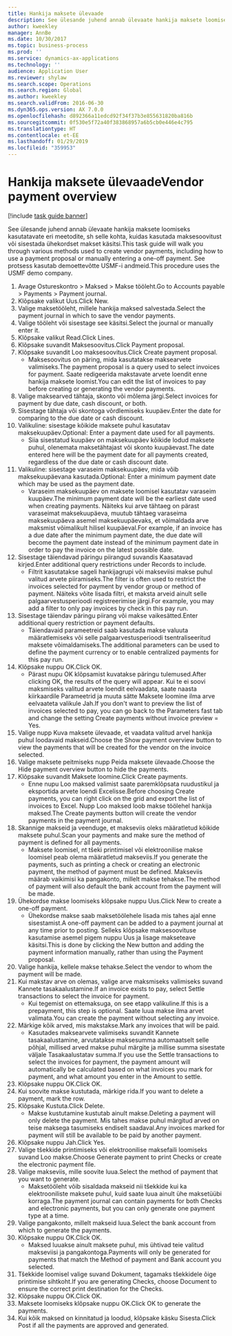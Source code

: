 ```yaml
---
title: Hankija maksete ülevaade
description: See ülesande juhend annab ülevaate hankija maksete loomiseks kasutatavate eri meetodite, sh selle kohta, kuidas kasutada maksesoovitust või sisestada ühekordset makset käsitsi.
author: kweekley
manager: AnnBe
ms.date: 10/30/2017
ms.topic: business-process
ms.prod: ''
ms.service: dynamics-ax-applications
ms.technology: ''
audience: Application User
ms.reviewer: shylaw
ms.search.scope: Operations
ms.search.region: Global
ms.author: kweekley
ms.search.validFrom: 2016-06-30
ms.dyn365.ops.version: AX 7.0.0
ms.openlocfilehash: d892366a11edcd92f34f37b3e855631820ba816b
ms.sourcegitcommit: 0f530e5f72a40f383868957a6b5cb0e446e4c795
ms.translationtype: HT
ms.contentlocale: et-EE
ms.lasthandoff: 01/29/2019
ms.locfileid: "359953"
---
```

# <a name="vendor-payment-overview"></a><span data-ttu-id="0629d-103">Hankija maksete ülevaade</span><span class="sxs-lookup"><span data-stu-id="0629d-103">Vendor payment overview</span></span>

[!include [task guide banner](../../includes/task-guide-banner.md)]

<span data-ttu-id="0629d-104">See ülesande juhend annab ülevaate hankija maksete loomiseks kasutatavate eri meetodite, sh selle kohta, kuidas kasutada maksesoovitust või sisestada ühekordset makset käsitsi.</span><span class="sxs-lookup"><span data-stu-id="0629d-104">This task guide will walk you through various methods used to create vendor payments, including how to use a payment proposal or manually entering a one-off payment.</span></span> <span data-ttu-id="0629d-105">See protsess kasutab demoettevõtte USMF-i andmeid.</span><span class="sxs-lookup"><span data-stu-id="0629d-105">This procedure uses the USMF demo company.</span></span>

1. <span data-ttu-id="0629d-106">Avage Ostureskontro > Maksed > Makse tööleht.</span><span class="sxs-lookup"><span data-stu-id="0629d-106">Go to Accounts payable > Payments > Payment journal.</span></span>
2. <span data-ttu-id="0629d-107">Klõpsake valikut Uus.</span><span class="sxs-lookup"><span data-stu-id="0629d-107">Click New.</span></span>
3. <span data-ttu-id="0629d-108">Valige maksetööleht, millele hankija maksed salvestada.</span><span class="sxs-lookup"><span data-stu-id="0629d-108">Select the payment journal in which to save the vendor payments.</span></span> 
4. <span data-ttu-id="0629d-109">Valige tööleht või sisestage see käsitsi.</span><span class="sxs-lookup"><span data-stu-id="0629d-109">Select the journal or manually enter it.</span></span>
5. <span data-ttu-id="0629d-110">Klõpsake valikut Read.</span><span class="sxs-lookup"><span data-stu-id="0629d-110">Click Lines.</span></span>
6. <span data-ttu-id="0629d-111">Klõpsake suvandit Maksesoovitus.</span><span class="sxs-lookup"><span data-stu-id="0629d-111">Click Payment proposal.</span></span>
7. <span data-ttu-id="0629d-112">Klõpsake suvandit Loo maksesoovitus.</span><span class="sxs-lookup"><span data-stu-id="0629d-112">Click Create payment proposal.</span></span>
    * <span data-ttu-id="0629d-113">Maksesoovitus on päring, mida kasutatakse maksearvete valimiseks.</span><span class="sxs-lookup"><span data-stu-id="0629d-113">The payment proposal is a query used to select invoices for payment.</span></span> <span data-ttu-id="0629d-114">Saate redigeerida makstavate arvete loendit enne hankija maksete loomist.</span><span class="sxs-lookup"><span data-stu-id="0629d-114">You can edit the list of invoices to pay before creating or generating the vendor payments.</span></span>  
8. <span data-ttu-id="0629d-115">Valige maksearved tähtaja, skonto või mõlema järgi.</span><span class="sxs-lookup"><span data-stu-id="0629d-115">Select invoices for payment by due date, cash discount, or both.</span></span> 
9. <span data-ttu-id="0629d-116">Sisestage tähtaja või skontoga võrdlemiseks kuupäev.</span><span class="sxs-lookup"><span data-stu-id="0629d-116">Enter the date for comparing to the due date or cash discount.</span></span> 
10. <span data-ttu-id="0629d-117">Valikuline: sisestage kõikide maksete puhul kasutatav maksekuupäev.</span><span class="sxs-lookup"><span data-stu-id="0629d-117">Optional: Enter a payment date used for all payments.</span></span>
    * <span data-ttu-id="0629d-118">Siia sisestatud kuupäev on maksekuupäev kõikide lodud maksete puhul, olenemata maksetähtajast või skonto kuupäevast.</span><span class="sxs-lookup"><span data-stu-id="0629d-118">The date entered here will be the payment date for all payments created, regardless of the due date or cash discount date.</span></span>  
11. <span data-ttu-id="0629d-119">Valikuline: sisestage varaseim maksekuupäev, mida võib maksekuupäevana kasutada.</span><span class="sxs-lookup"><span data-stu-id="0629d-119">Optional: Enter a minimum payment date which may be used as the payment date.</span></span>
    * <span data-ttu-id="0629d-120">Varaseim maksekuupäev on maksete loomisel kasutatav varaseim kuupäev.</span><span class="sxs-lookup"><span data-stu-id="0629d-120">The minimum payment date will be the earliest date used when creating payments.</span></span> <span data-ttu-id="0629d-121">Näiteks kui arve tähtaeg on pärast varaseimat maksekuupäeva, muutub tähtaeg varaseima maksekuupäeva asemel maksekuupäevaks, et võimaldada arve maksmist võimalikult hilisel kuupäeval.</span><span class="sxs-lookup"><span data-stu-id="0629d-121">For example, if an invoice has a due date after the minimum payment date, the due date will become the payment date instead of the minimum payment date in order to pay the invoice on the latest possible date.</span></span>  
12. <span data-ttu-id="0629d-122">Sisestage täiendavad päringu piirangud suvandis Kaasatavad kirjed.</span><span class="sxs-lookup"><span data-stu-id="0629d-122">Enter additional query restrictions under Records to include.</span></span>
    * <span data-ttu-id="0629d-123">Filtrit kasutatakse sageli hankijagrupi või makseviisi makse puhul valitud arvete piiramiseks.</span><span class="sxs-lookup"><span data-stu-id="0629d-123">The filter is often used to restrict the invoices selected for payment by vendor group or method of payment.</span></span> <span data-ttu-id="0629d-124">Näiteks võite lisada filtri, et maksta arveid ainult selle palgaarvestusperioodi registreerimise järgi.</span><span class="sxs-lookup"><span data-stu-id="0629d-124">For example, you may add a filter to only pay invoices by check in this pay run.</span></span>  
13. <span data-ttu-id="0629d-125">Sisestage täiendav päringu piirang või makse vaikesätted.</span><span class="sxs-lookup"><span data-stu-id="0629d-125">Enter additional query restriction or payment defaults.</span></span> 
    * <span data-ttu-id="0629d-126">Täiendavaid parameetreid saab kasutada makse valuuta määratlemiseks või selle palgaarvestusperioodi tsentraliseeritud maksete võimaldamiseks.</span><span class="sxs-lookup"><span data-stu-id="0629d-126">The additional parameters can be used to define the payment currency or to enable centralized payments for this pay run.</span></span>  
14. <span data-ttu-id="0629d-127">Klõpsake nuppu OK.</span><span class="sxs-lookup"><span data-stu-id="0629d-127">Click OK.</span></span>
    * <span data-ttu-id="0629d-128">Pärast nupu OK klõpsamist kuvatakse päringu tulemused.</span><span class="sxs-lookup"><span data-stu-id="0629d-128">After clicking OK, the results of the query will appear.</span></span> <span data-ttu-id="0629d-129">Kui te ei soovi maksmiseks valitud arvete loendit eelvaadata, saate naasta kiirkaardile Parameetrid ja muuta sätte Maksete loomine ilma arve eelvaateta valikule Jah.</span><span class="sxs-lookup"><span data-stu-id="0629d-129">If you don't want to preview the list of invoices selected to pay, you can go back to the Parameters fast tab and change the setting Create payments without invoice preview = Yes.</span></span>  
15. <span data-ttu-id="0629d-130">Valige nupp Kuva maksete ülevaade, et vaadata valitud arvel hankija puhul loodavaid makseid.</span><span class="sxs-lookup"><span data-stu-id="0629d-130">Choose the Show payment overview button to view the payments that will be created for the vendor on the invoice selected.</span></span>
16. <span data-ttu-id="0629d-131">Valige maksete peitmiseks nupp Peida maksete ülevaade.</span><span class="sxs-lookup"><span data-stu-id="0629d-131">Choose the Hide payment overview button to hide the payments.</span></span> 
17. <span data-ttu-id="0629d-132">Klõpsake suvandit Maksete loomine.</span><span class="sxs-lookup"><span data-stu-id="0629d-132">Click Create payments.</span></span>
    * <span data-ttu-id="0629d-133">Enne nupu Loo maksed valimist saate paremklõpsata ruudustikul ja eksportida arvete loendi Excelisse.</span><span class="sxs-lookup"><span data-stu-id="0629d-133">Before choosing Create payments, you can right click on the grid and export the list of invoices to Excel.</span></span> <span data-ttu-id="0629d-134">Nupp Loo maksed loob makse töölehel hankija maksed.</span><span class="sxs-lookup"><span data-stu-id="0629d-134">The Create payments button will create the vendor payments in the payment journal.</span></span>  
18. <span data-ttu-id="0629d-135">Skannige makseid ja veenduge, et makseviis oleks määratletud kõikide maksete puhul.</span><span class="sxs-lookup"><span data-stu-id="0629d-135">Scan your payments and make sure the method of payment is defined for all payments.</span></span> 
    * <span data-ttu-id="0629d-136">Maksete loomisel, nt tšeki printimisel või elektroonilise makse loomisel peab olema määratletud makseviis.</span><span class="sxs-lookup"><span data-stu-id="0629d-136">If you generate the payments, such as printing a check or creating an electronic payment, the method of payment must be defined.</span></span> <span data-ttu-id="0629d-137">Makseviis määrab vaikimisi ka pangakonto, millelt makse tehakse.</span><span class="sxs-lookup"><span data-stu-id="0629d-137">The method of payment will also default the bank account from the payment will be made.</span></span>  
19. <span data-ttu-id="0629d-138">Ühekordse makse loomiseks klõpsake nuppu Uus.</span><span class="sxs-lookup"><span data-stu-id="0629d-138">Click New to create a one-off payment.</span></span>
    * <span data-ttu-id="0629d-139">Ühekordse makse saab maksetöölehele lisada mis tahes ajal enne sisestamist.</span><span class="sxs-lookup"><span data-stu-id="0629d-139">A one-off payment can be added to a payment journal at any time prior to posting.</span></span> <span data-ttu-id="0629d-140">Selleks klõpsake maksesoovituse kasutamise asemel pigem nuppu Uus ja lisage makseteave käsitsi.</span><span class="sxs-lookup"><span data-stu-id="0629d-140">This is done by clicking the New button and adding the payment information manually, rather than using the Payment proposal.</span></span>  
20. <span data-ttu-id="0629d-141">Valige hankija, kellele makse tehakse.</span><span class="sxs-lookup"><span data-stu-id="0629d-141">Select the vendor to whom the payment will be made.</span></span>
21. <span data-ttu-id="0629d-142">Kui makstav arve on olemas, valige arve maksmiseks valimiseks suvand Kannete tasakaalustamine.</span><span class="sxs-lookup"><span data-stu-id="0629d-142">If an invoice exists to pay, select Settle transactions to select the invoice for payment.</span></span>
    * <span data-ttu-id="0629d-143">Kui tegemist on ettemaksuga, on see etapp valikuline.</span><span class="sxs-lookup"><span data-stu-id="0629d-143">If this is a prepayment, this step is optional.</span></span> <span data-ttu-id="0629d-144">Saate luua makse ilma arvet valimata.</span><span class="sxs-lookup"><span data-stu-id="0629d-144">You can create the payment without selecting any invoice.</span></span>  
22. <span data-ttu-id="0629d-145">Märkige kõik arved, mis makstakse.</span><span class="sxs-lookup"><span data-stu-id="0629d-145">Mark any invoices that will be paid.</span></span>
    * <span data-ttu-id="0629d-146">Kasutades maksearvete valimiseks suvandit Kannete tasakaalustamine, arvutatakse maksesumma automaatselt selle põhjal, millised arved makse puhul märgite ja millise summa sisestate väljale Tasakaalustatav summa.</span><span class="sxs-lookup"><span data-stu-id="0629d-146">If you use the Settle transactions to select the invoices for payment, the payment amount will automatically be calculated based on what invoices you mark for payment, and what amount you enter in the Amount to settle.</span></span>  
23. <span data-ttu-id="0629d-147">Klõpsake nuppu OK.</span><span class="sxs-lookup"><span data-stu-id="0629d-147">Click OK.</span></span>
24. <span data-ttu-id="0629d-148">Kui soovite makse kustutada, märkige rida.</span><span class="sxs-lookup"><span data-stu-id="0629d-148">If you want to delete a payment, mark the row.</span></span>
25. <span data-ttu-id="0629d-149">Klõpsake  Kustuta.</span><span class="sxs-lookup"><span data-stu-id="0629d-149">Click Delete.</span></span>
    * <span data-ttu-id="0629d-150">Makse kustutamine kustutab ainult makse.</span><span class="sxs-lookup"><span data-stu-id="0629d-150">Deleting a payment will only delete the payment.</span></span> <span data-ttu-id="0629d-151">Mis tahes makse puhul märgitud arved on teise maksega tasumiseks endiselt saadaval.</span><span class="sxs-lookup"><span data-stu-id="0629d-151">Any invoices marked for payment will still be available to be paid by another payment.</span></span>  
26. <span data-ttu-id="0629d-152">Klõpsake nuppu Jah.</span><span class="sxs-lookup"><span data-stu-id="0629d-152">Click Yes.</span></span>
27. <span data-ttu-id="0629d-153">Valige tšekkide printimiseks või elektroonilise maksefaili loomiseks suvand Loo makse.</span><span class="sxs-lookup"><span data-stu-id="0629d-153">Choose Generate payment to print Checks or create the electronic payment file.</span></span>
28. <span data-ttu-id="0629d-154">Valige makseviis, mille soovite luua.</span><span class="sxs-lookup"><span data-stu-id="0629d-154">Select the method of payment that you want to generate.</span></span>
    * <span data-ttu-id="0629d-155">Maksetööleht võib sisaldada makseid nii tšekkide kui ka elektrooniliste maksete puhul, kuid saate luua ainult ühe maksetüübi korraga.</span><span class="sxs-lookup"><span data-stu-id="0629d-155">The payment journal can contain payments for both Checks and electronic payments, but you can only generate one payment type at a time.</span></span>  
29. <span data-ttu-id="0629d-156">Valige pangakonto, millelt makseid luua.</span><span class="sxs-lookup"><span data-stu-id="0629d-156">Select the bank account from which to generate the payments.</span></span>
30. <span data-ttu-id="0629d-157">Klõpsake nuppu OK.</span><span class="sxs-lookup"><span data-stu-id="0629d-157">Click OK.</span></span>
    * <span data-ttu-id="0629d-158">Maksed luuakse ainult maksete puhul, mis ühtivad teie valitud makseviisi ja pangakontoga.</span><span class="sxs-lookup"><span data-stu-id="0629d-158">Payments will only be generated for payments that match the Method of payment and Bank account you selected.</span></span>  
31. <span data-ttu-id="0629d-159">Tšekkide loomisel valige suvand Dokument, tagamaks tšekkidele õige printimise sihtkoht.</span><span class="sxs-lookup"><span data-stu-id="0629d-159">If you are generating Checks, choose Document to ensure the correct print destination for the Checks.</span></span>
32. <span data-ttu-id="0629d-160">Klõpsake nuppu OK.</span><span class="sxs-lookup"><span data-stu-id="0629d-160">Click OK.</span></span>
33. <span data-ttu-id="0629d-161">Maksete loomiseks klõpsake nuppu OK.</span><span class="sxs-lookup"><span data-stu-id="0629d-161">Click OK to generate the payments.</span></span>
34. <span data-ttu-id="0629d-162">Kui kõik maksed on kinnitatud ja loodud, klõpsake käsku Sisesta.</span><span class="sxs-lookup"><span data-stu-id="0629d-162">Click Post if all the payments are approved and generated.</span></span> 

